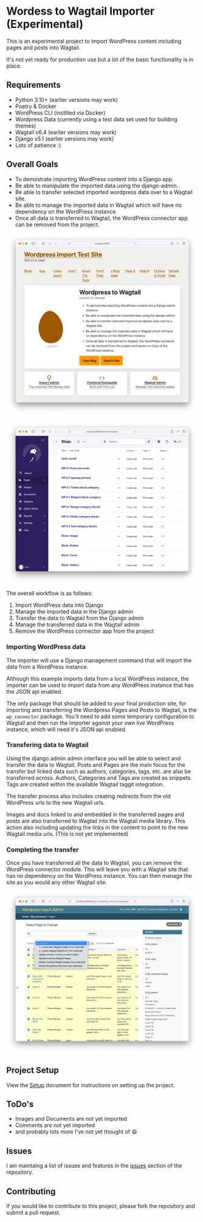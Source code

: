 # Wordess to Wagtail Importer (Experimental)

This is an experimental project to import WordPress content including pages and posts into Wagtail.

It's not yet ready for production use but a lot of the basic functionality is in place.

## Requirements

- Python 3.10+ (earlier versions may work)
- Poetry & Docker
- WordPress CLI (instllled via Docker)
- Wordpress Data (currently using a test data set used for building themes)
- Wagtail v6.4 (earlier versions may work)
- Django v5.1 (earlier versions may work)
- Lots of patience :)

## Overall Goals

- To demostrate importing WordPress content into a Django app.
- Be able to manipulate the imported data using the django-admin.
- Be able to transfer selected imported wordpress data over to a Wagtail site.
- Be able to manage the imported data in Wagtail which will have no dependency on the WordPress instance.
- Once all data is transferred to Wagtail, the WordPress connector app can be removed from the project.

![Example Screen Shot](./docs/screen-wagtail.png "Wagtail site with imported WordPress data")

![Example Screen Shot](./docs/screen-wagtail-admin.png "Wagtail admin for managing imported data")

The overall workflow is as follows:

1. Import WordPress data into Django
2. Manage the imported data in the Django admin
3. Transfer the data to Wagtail from the Django admin
4. Manage the transferred data in the Wagtail admin
5. Remove the WordPress connector app from the project

### Importing WordPress data

The importer will use a Django management command that will import the data from a WordPress instance.

Although this example imports data from a local WordPress instance, the importer can be used to import data from any WordPress instance that has the JSON api enabled.

The only package that should be added to your final production site, for importing and transferring the Wordpress Pages and Posts to Wagtail, is the `wp_connector` package. You'll need to add some temporary configuration to Wagtail and then run the importer against your own live WordPress instance, which will need it's JSON api enabled.

### Transfering data to Wagtail

Using the django admin admin interface you will be able to select and transfer  the data to Wagtail. Posts and Pages are the main focus for the transfer but linked data such as authors, categories, tags, etc. are also be transferred across. Authors, Categories and Tags are created as snippets. Tags are created within the available Wagtail taggit integration.

The transfer process also includes creating redirects from the old WordPress urls to the new Wagtail urls.

Images and docs linked to and embedded in the transferred pages and posts are also transferred to Wagtail into the Wagtail media library. This action also including updating the links in the content to point to the new Wagtail media urls. (This is not yet implemented)

### Completing the transfer

Once you have transferred all the data to Wagtail, you can remove the WordPress connector module. This will leave you with a Wagtail site that has no dependency on the WordPress instance. You can then manage the site as you would any other Wagtail site.

![Example Screen Shot](./docs/screen-django.png "Django Admin for transferring data")

## Project Setup

View the [Setup](./docs/setup.md) document for instructions on setting up the project.

## ToDo's

- Images and Documents are not yet imported
- Comments are not yet imported
- and probably lots more I've not yet thought of 😆

## Issues

I am maintaing a list of issues and features in the [issues](https://github.com/wagtail-examples/wagtail-wordpress-connector/issues) section of the repository.

## Contributing

If you would like to contribute to this project, please fork the repository and submit a pull request.
